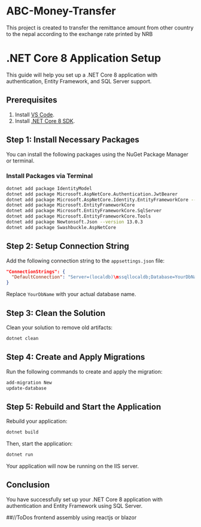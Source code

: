# ABC-Money-Transfer
This project is created to transfer the remittance amount from other country to the nepal according to the exchange rate printed by NRB

# .NET Core 8 Application Setup

This guide will help you set up a .NET Core 8 application with authentication, Entity Framework, and SQL Server support.

## Prerequisites

1. Install [VS Code](https://code.visualstudio.com/).
2. Install [.NET Core 8 SDK](https://dotnet.microsoft.com/download/dotnet).

## Step 1: Install Necessary Packages

You can install the following packages using the NuGet Package Manager or terminal.

### Install Packages via Terminal

```bash
dotnet add package IdentityModel
dotnet add package Microsoft.AspNetCore.Authentication.JwtBearer
dotnet add package Microsoft.AspNetCore.Identity.EntityFrameworkCore --version 8.0.0
dotnet add package Microsoft.EntityFrameworkCore
dotnet add package Microsoft.EntityFrameworkCore.SqlServer
dotnet add package Microsoft.EntityFrameworkCore.Tools
dotnet add package Newtonsoft.Json --version 13.0.3
dotnet add package Swashbuckle.AspNetCore
```

## Step 2: Setup Connection String

Add the following connection string to the `appsettings.json` file:

```json
"ConnectionStrings": {
  "DefaultConnection": "Server=(localdb)\mssqllocaldb;Database=YourDbName;Trusted_Connection=True;"
}
```

Replace `YourDbName` with your actual database name.

## Step 3: Clean the Solution

Clean your solution to remove old artifacts:

```bash
dotnet clean
```

## Step 4: Create and Apply Migrations

Run the following commands to create and apply the migration:

```bash
add-migration New
update-database
```

## Step 5: Rebuild and Start the Application

Rebuild your application:

```bash
dotnet build
```

Then, start the application:

```bash
dotnet run
```

Your application will now be running on the IIS server.

## Conclusion

You have successfully set up your .NET Core 8 application with authentication and Entity Framework using SQL Server.

##//ToDos
frontend assembly using reactjs or blazor
